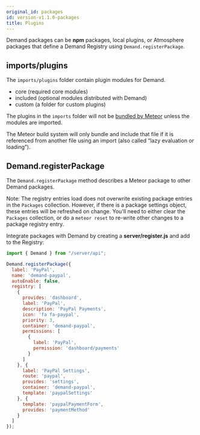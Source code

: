 ```yaml
---
original_id: packages
id: version-v1.1.0-packages
title: Plugins
---
```

    
Demand packages can be **npm** packages, local plugins, or Atmosphere packages that define a Demand Registry using `Demand.registerPackage`.

## imports/plugins

The `imports/plugins` folder contain plugin modules for Demand.

- core (required core modules)
- included (optional modules distributed with Demand)
- custom (a folder for custom plugins)

The plugins in the `imports` folder will not be [bundled by Meteor](https://guide.meteor.com/structure.html#structuring-imports) unless the modules are imported.

The Meteor build system will only bundle and include that file if it is referenced from another file using an import (also called “lazy evaluation or loading”).

## Demand.registerPackage

The `Demand.registerPackage` method describes a Meteor package to other Demand packages.

Note: The registry entries load does not overwrite existing package entries in the `Packages` collection. However, if there is a package settings object, these entries will be refreshed on change. You'll need to either clear the `Packages` collection, or do a `meteor reset` to re-write other changes to a package registry entry.

Integrate packages with Demand by creating a **server/register.js** and add to the Registry:

```js
import { Demand } from "/server/api";

Demand.registerPackage({
  label: 'PayPal',
  name: 'demand-paypal',
  autoEnable: false,
  registry: [
    {
      provides: 'dashboard',
      label: 'PayPal',
      description: 'PayPal Payments',
      icon: 'fa fa-paypal',
      priority: 3,
      container: 'demand-paypal',
      permissions: [
        {
          label: 'PayPal',
          permission: 'dashboard/payments'
        }
      ]
    }, {
      label: 'PayPal Settings',
      route: 'paypal',
      provides: 'settings',
      container: 'demand-paypal',
      template: 'paypalSettings'
    }, {
      template: 'paypalPaymentForm',
      provides: 'paymentMethod'
    }
  ]
});
```
